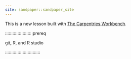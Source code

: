 ```yaml
---
site: sandpaper::sandpaper_site
---
```


This is a new lesson built with [The Carpentries Workbench][workbench]. 


[workbench]: https://carpentries.github.io/sandpaper-docs


::::::::::::::::::::: prereq

git, R, and R studio

::::::::::::::::::::::::::::
